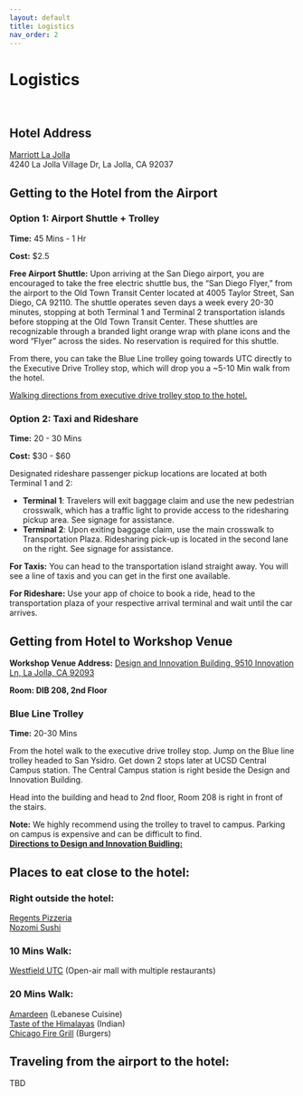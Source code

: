 ```yaml
---
layout: default
title: Logistics
nav_order: 2
---
```


# Logistics
<br>


## Hotel Address
[Marriott La Jolla](https://maps.app.goo.gl/1TmMx7vMQXsuNPAz5) <br>
4240 La Jolla Village Dr, La Jolla, CA 92037

## Getting to the Hotel from the Airport 

### Option 1: Airport Shuttle + Trolley

**Time:** 45 Mins - 1 Hr 

**Cost:** $2.5 

**Free Airport Shuttle:** Upon arriving at the San Diego airport, you are encouraged to take the free electric shuttle bus, the “San Diego Flyer,” from the airport to the Old Town Transit Center located at 4005 Taylor Street, San Diego, CA 92110. The shuttle operates seven days a week every 20-30 minutes, stopping at both Terminal 1 and Terminal 2 transportation islands before stopping at the Old Town Transit Center. These shuttles are recognizable through a branded light orange wrap with plane icons and the word “Flyer” across the sides. No reservation is required for this shuttle. 

From there, you can take the Blue Line trolley going towards UTC directly to the Executive Drive Trolley stop, which will drop you a ~5-10 Min walk from the hotel.

[Walking directions from executive drive trolley stop to the hotel.](https://maps.app.goo.gl/FCxjGotkUA2D5bNU7)

### Option 2: Taxi and Rideshare

**Time:** 20 - 30 Mins 

**Cost:** $30 - $60

Designated rideshare passenger pickup locations are located at both Terminal 1 and 2:

* **Terminal 1**: Travelers will exit baggage claim and use the new pedestrian crosswalk, which has a traffic light to provide access to the ridesharing pickup area. See signage for assistance.  
* **Terminal 2**: Upon exiting baggage claim, use the main crosswalk to Transportation Plaza. Ridesharing pick-up is located in the second lane on the right. See signage for assistance.

**For Taxis:** You can head to the transportation island straight away. You will see a line of taxis and you can get in the first one available.

**For Rideshare:** Use your app of choice to book a ride, head to the transportation plaza of your respective arrival terminal and wait until the car arrives.

## Getting from Hotel to Workshop Venue

**Workshop Venue Address:** [Design and Innovation Building, 9510 Innovation Ln, La Jolla, CA 92093](https://maps.app.goo.gl/ve6gp3AuMZCrSr6h6)

**Room: DIB 208, 2nd Floor** 

### **Blue Line Trolley**

**Time:** 20-30 Mins

From the hotel walk to the executive drive trolley stop. Jump on the Blue line trolley headed to San Ysidro. Get down 2 stops later at UCSD Central Campus station. The Central Campus station is right beside the Design and Innovation Building.

Head into the building and head to 2nd floor, Room 208 is right in front of the stairs.

**Note:** We highly recommend using the trolley to travel to campus. Parking on campus is expensive and can be difficult to find.  
[**Directions to Design and Innovation Buidling:**](https://maps.app.goo.gl/uVK5DukWwdsbxYKJ9)


## Places to eat close to the hotel:

### Right outside the hotel:
[Regents Pizzeria](https://maps.app.goo.gl/K7yr3NTaqF6XMiFU8) <br>
[Nozomi Sushi](https://maps.app.goo.gl/ZKjx7qw5o9TbhCC5A)
### 10 Mins Walk:
[Westfield UTC](https://maps.app.goo.gl/YpbGsbLgu5g8iELR7) (Open-air mall with multiple restaurants) <br>

### 20 Mins Walk:
[Amardeen](https://maps.app.goo.gl/H3HidYGhUe8NFKm38) (Lebanese Cuisine) <br>
[Taste of the Himalayas](https://maps.app.goo.gl/xbprfCqyxmjtqtUw5) (Indian) <br>
[Chicago Fire Grill](https://maps.app.goo.gl/ZzxFtuuyYWq1ejrw9) (Burgers)

## Traveling from the airport to the hotel: 

TBD 


